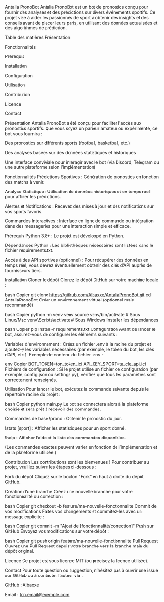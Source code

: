 Antalia PronoBot
Antalia PronoBot est un bot de pronostics conçu pour fournir des analyses et des prédictions sur divers événements sportifs. Ce projet vise à aider les passionnés de sport à obtenir des insights et des conseils avant de placer leurs paris, en utilisant des données actualisées et des algorithmes de prédiction.

Table des matières
Présentation

Fonctionnalités

Prérequis

Installation

Configuration

Utilisation

Contribution

Licence

Contact

Présentation
Antalia PronoBot a été conçu pour faciliter l'accès aux pronostics sportifs. Que vous soyez un parieur amateur ou expérimenté, ce bot vous fournira :

Des pronostics sur différents sports (football, basketball, etc.)

Des analyses basées sur des données statistiques et historiques

Une interface conviviale pour interagir avec le bot (via Discord, Telegram ou une autre plateforme selon l’implémentation)

Fonctionnalités
Prédictions Sportives : Génération de pronostics en fonction des matchs à venir.

Analyse Statistique : Utilisation de données historiques et en temps réel pour affiner les prédictions.

Alertes et Notifications : Recevez des mises à jour et des notifications sur vos sports favoris.

Commandes Interactives : Interface en ligne de commande ou intégration dans des messageries pour une interaction simple et efficace.

Prérequis
Python 3.8+ : Le projet est développé en Python.

Dépendances Python : Les bibliothèques nécessaires sont listées dans le fichier requirements.txt.

Accès à des API sportives (optionnel) : Pour récupérer des données en temps réel, vous devrez éventuellement obtenir des clés d’API auprès de fournisseurs tiers.

Installation
Cloner le dépôt
Clonez le dépôt GitHub sur votre machine locale :

bash
Copier
git clone https://github.com/Albaxxe/AntaliaPronoBot.git
cd AntaliaPronoBot
Créer un environnement virtuel (optionnel mais recommandé)

bash
Copier
python -m venv venv
source venv/bin/activate  # Sous Linux/Mac
venv\Scripts\activate     # Sous Windows
Installer les dépendances

bash
Copier
pip install -r requirements.txt
Configuration
Avant de lancer le bot, assurez-vous de configurer les éléments suivants :

Variables d'environnement :
Créez un fichier .env à la racine du projet et ajoutez-y les variables nécessaires (par exemple, le token du bot, les clés d’API, etc.).
Exemple de contenu du fichier .env :

env
Copier
BOT_TOKEN=ton_token_ici
API_KEY_SPORT=ta_cle_api_ici
Fichiers de configuration :
Si le projet utilise un fichier de configuration (par exemple, config.json ou settings.py), vérifiez que tous les paramètres sont correctement renseignés.

Utilisation
Pour lancer le bot, exécutez la commande suivante depuis le répertoire racine du projet :

bash
Copier
python main.py
Le bot se connectera alors à la plateforme choisie et sera prêt à recevoir des commandes.

Commandes de base
!prono : Obtenir le pronostic du jour.

!stats [sport] : Afficher les statistiques pour un sport donné.

!help : Afficher l’aide et la liste des commandes disponibles.

(Les commandes exactes peuvent varier en fonction de l’implémentation et de la plateforme utilisée.)

Contribution
Les contributions sont les bienvenues ! Pour contribuer au projet, veuillez suivre les étapes ci-dessous :

Fork du dépôt
Cliquez sur le bouton "Fork" en haut à droite du dépôt GitHub.

Création d’une branche
Créez une nouvelle branche pour votre fonctionnalité ou correction :

bash
Copier
git checkout -b feature/ma-nouvelle-fonctionnalite
Commit de vos modifications
Faites vos changements et commitez-les avec un message explicite :

bash
Copier
git commit -m "Ajout de [fonctionnalité/correction]"
Push sur GitHub
Envoyez vos modifications sur votre dépôt :

bash
Copier
git push origin feature/ma-nouvelle-fonctionnalite
Pull Request
Ouvrez une Pull Request depuis votre branche vers la branche main du dépôt original.

Licence
Ce projet est sous licence MIT (ou précisez la licence utilisée).

Contact
Pour toute question ou suggestion, n’hésitez pas à ouvrir une issue sur GitHub ou à contacter l’auteur via :

GitHub : Albaxxe

Email : ton.email@exemple.com
